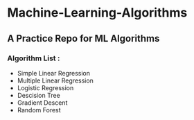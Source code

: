# **Machine-Learning-Algorithms**

## A Practice Repo for ML Algorithms<br>
### Algorithm List : <br>
* Simple Linear Regression<br>
* Multiple Linear Regression<br>
* Logistic Regression<br>
* Descision Tree<br>
* Gradient Descent<br>
* Random Forest<br>
